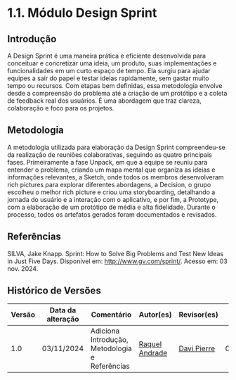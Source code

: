 # 1.1. Módulo Design Sprint

## Introdução 

A Design Sprint é uma maneira prática e eficiente desenvolvida para conceituar e concretizar uma ideia, um produto, suas implementações e funcionalidades em um curto espaço de tempo. Ela surgiu para ajudar equipes a sair do papel e testar ideias rapidamente, sem gastar muito tempo ou recursos. Com etapas bem definidas, essa metodologia envolve desde a compreensão do problema até a criação de um protótipo e a coleta de feedback real dos usuários. É uma abordagem que traz clareza, colaboração e foco para os projetos.

## Metodologia

A metodologia utilizada para elaboração da Design Sprint compreendeu-se da realização de reuniões colaborativas, seguindo as quatro principais fases. Primeiramente a fase Unpack, em que a equipe se reuniu para entender o problema, criando um mapa mental que organiza as ideias e informações relevantes, a Sketch, onde todos os membros desenvolveram rich pictures para explorar diferentes abordagens, a Decision, o grupo escolheu o melhor rich picture e criou uma storyboarding, detalhando a jornada do usuário e a interação com o aplicativo, e por fim, a Prototype, com a elaboração de um protótipo de média e alta fidelidade. Durante o processo, todos os artefatos gerados foram documentados e revisados.

## Referências

SILVA, Jake Knapp. Sprint: How to Solve Big Problems and Test New Ideas in Just Five Days. Disponível em: http://www.gv.com/sprint/. Acesso em: 03 nov. 2024.

## Histórico de Versões

| Versão | Data da alteração | Comentário                                     | Autor(es)                                           | Revisor(es)                                             | Data de revisão |
| ------ | ----------------- | -----------------------------------------------| --------------------------------------------------- | ------------------------------------------------------- |  ------------ |
| 1.0    | 03/11/2024        | Adiciona Introdução, Metodologia e Referências | [Raquel Andrade](https://github.com/raquel-andrade) |  [Davi Pierre](https://github.com/DaviPierre)           | 03/11/2024                |
